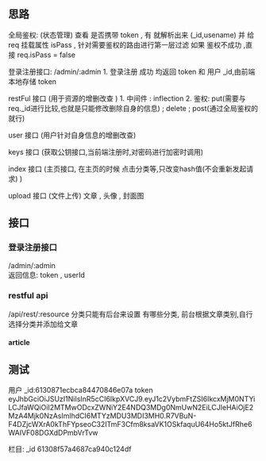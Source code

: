 ## 思路
  全局鉴权: (状态管理)
    查看 是否携带 token , 有 就解析出来 (_id,usename)
    并 给 req 挂载属性 isPass , 针对需要鉴权的路由进行第一层过滤 如果 鉴权不成功 ,直接 req.isPass = false

  登录注册接口: /admin/:admin
    1. 登录注册 成功 均返回 token 和 用户 _id,由前端 本地存储 token 

  restFul 接口 (用于资源的增删改查 )
    1. 中间件 : inflection 
    2. 鉴权: put(需要与req._id进行比较,也就是只能修改删除自身的信息) ; delete ; post(通过全局鉴权的就行)

  user 接口 (用户针对自身信息的增删改查)

  keys 接口  (获取公钥接口,当前端注册时,对密码进行加密时调用)

  index 接口 (主页接口, 在主页的时候 点击分类等,只改变hash值(不会重新发起请求) )
  
  upload 接口 (文件上传) 文章 , 头像 , 封面图
## 接口

### 登录注册接口
 /admin/:admin  
  返回信息: token , userId


### restful api
  /api/rest/:resource
  分类只能有后台来设置 有哪些分类, 前台根据文章类别,自行 选择分类并添加给文章

#### article


### 


## 测试
 用户 
  _id:6130871ecbca84470846e07a
  token  eyJhbGciOiJSUzI1NiIsInR5cCI6IkpXVCJ9.eyJ1c2VybmFtZSI6IkcxMjM0NTYiLCJfaWQiOiI2MTMwODcxZWNiY2E4NDQ3MDg0NmUwN2EiLCJleHAiOjE2MzA4Mjk0NzAsImlhdCI6MTYzMDU3MDI3MH0.R7VBuN-F4DZjcWXrA0kThFYpseoC32ITmF3Cfm8ksaVK1OSkfaquU64Ho5ktJfRhe6WAIVF08DGXdDPmbVrTvw

 栏目: 
  _id 61308f57a4687ca940c124df